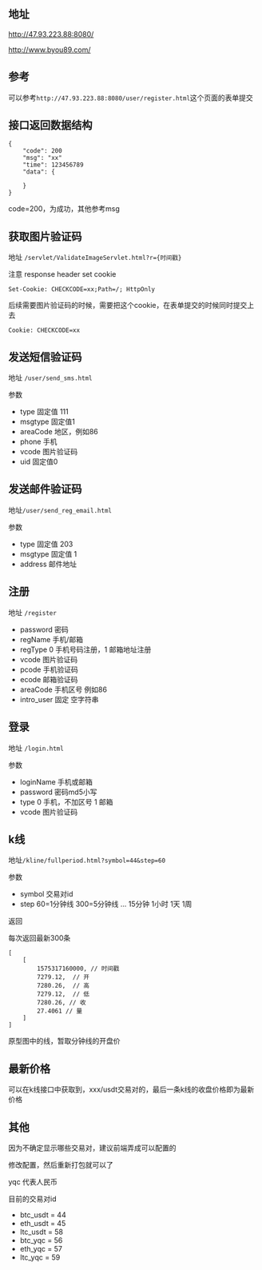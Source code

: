 ## 地址

http://47.93.223.88:8080/

http://www.byou89.com/

## 参考

可以参考`http://47.93.223.88:8080/user/register.html`这个页面的表单提交

## 接口返回数据结构
```
{
    "code": 200
    "msg": "xx"
    "time": 123456789
    "data": {

    }
}
```
code=200，为成功，其他参考msg

## 获取图片验证码

地址 `/servlet/ValidateImageServlet.html?r={时间戳}`

注意 response header set cookie
```
Set-Cookie: CHECKCODE=xx;Path=/; HttpOnly
```
后续需要图片验证码的时候，需要把这个cookie，在表单提交的时候同时提交上去
```
Cookie: CHECKCODE=xx
```

## 发送短信验证码

地址 `/user/send_sms.html`

参数
- type 固定值 111
- msgtype 固定值1
- areaCode 地区，例如86
- phone 手机
- vcode 图片验证码
- uid  固定值0

## 发送邮件验证码

地址`/user/send_reg_email.html`

参数
- type 固定值 203
- msgtype 固定值 1
- address 邮件地址

## 注册

地址 `/register`

- password 密码
- regName 手机/邮箱
- regType 0 手机号码注册，1 邮箱地址注册
- vcode 图片验证码
- pcode 手机验证码
- ecode 邮箱验证码
- areaCode 手机区号 例如86
- intro_user 固定 空字符串

## 登录

地址 `/login.html`

参数
- loginName 手机或邮箱
- password 密码md5小写
- type 0 手机，不加区号  1 邮箱
- vcode 图片验证码

## k线

地址`/kline/fullperiod.html?symbol=44&step=60`

参数
- symbol 交易对id
- step 60=1分钟线  300=5分钟线  ... 15分钟 1小时 1天 1周

返回

每次返回最新300条
```
[
	[
        1575317160000, // 时间戳
        7279.12,  // 开
        7280.26,  // 高
        7279.12,  // 低
        7280.26, // 收
        27.4061 // 量
    ]
]
```

原型图中的线，暂取分钟线的开盘价

## 最新价格

可以在k线接口中获取到，xxx/usdt交易对的，最后一条k线的收盘价格即为最新价格

## 其他

因为不确定显示哪些交易对，建议前端弄成可以配置的

修改配置，然后重新打包就可以了

yqc 代表人民币

目前的交易对id

- btc_usdt = 44
- eth_usdt = 45
- ltc_usdt = 58
- btc_yqc = 56
- eth_yqc = 57
- ltc_yqc = 59